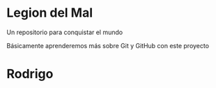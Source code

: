 # Legion del Mal

Un repositorio para conquistar el mundo

Básicamente aprenderemos más sobre Git y GitHub con este proyecto

# Rodrigo
